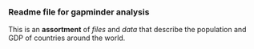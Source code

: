### Readme file for gapminder analysis

This is an **assortment** of *files* and *data* that describe the population and GDP of countries around the world.
